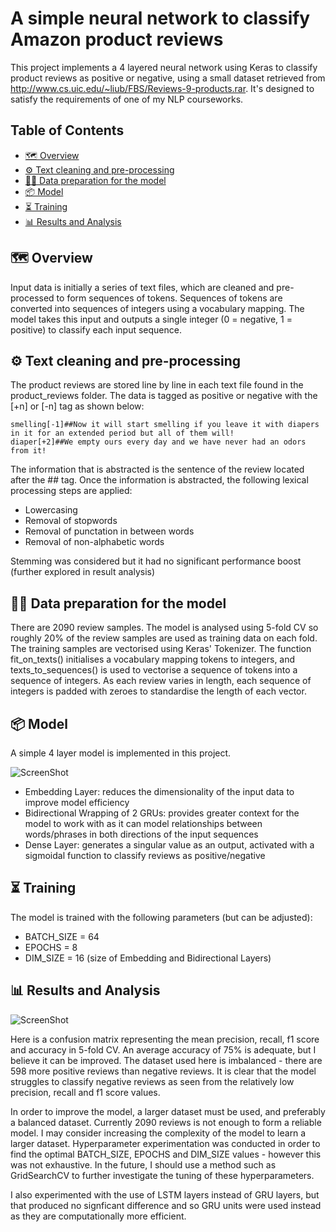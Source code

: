 
# A simple neural network to classify Amazon product reviews

This project implements a 4 layered neural network using Keras to classify product reviews as positive or negative, using a small dataset retrieved from http://www.cs.uic.edu/~liub/FBS/Reviews-9-products.rar. 
It's designed to satisfy the requirements of one of my NLP courseworks.

## Table of Contents

  * [🗺️ Overview](#-overview)
  * [⚙️ Text cleaning and pre-processing](#%EF%B8%8F-text-cleaning-and-pre-processing)
  * [👨‍🍳 Data preparation for the model](#-data-preparation-for-the-model)
  * [📦 Model](#-model)
  * [⏳ Training](#-training)
  * [📊 Results and Analysis](#-results-and-analysis)
  

## 🗺️ Overview

Input data is initially a series of text files, which are cleaned and pre-processed to form sequences of tokens. Sequences of tokens are converted into sequences of integers using a vocabulary mapping. The model takes this input and outputs a single integer (0 = negative, 1 = positive) to classify each input sequence.

## ⚙️ Text cleaning and pre-processing

The product reviews are stored line by line in each text file found in the product_reviews folder. The data is tagged as positive or negative with the [+n] or [-n] tag as shown below:
```
smelling[-1]##Now it will start smelling if you leave it with diapers in it for an extended period but all of them will!
diaper[+2]##We empty ours every day and we have never had an odors from it!
```
The information that is abstracted is the sentence of the review located after the ## tag. Once the information is abstracted, the following lexical processing steps are applied:

  * Lowercasing
  * Removal of stopwords
  * Removal of punctation in between words
  * Removal of non-alphabetic words

Stemming was considered but it had no significant performance boost (further explored in result analysis)

## 👨‍🍳 Data preparation for the model

There are 2090 review samples. The model is analysed using 5-fold CV so roughly 20% of the review samples are used as training data on each fold. The training samples are vectorised using Keras' Tokenizer. The function fit_on_texts() initialises a vocabulary mapping tokens to integers, and texts_to_sequences() is used to vectorise a sequence of tokens into a sequence of integers. As each review varies in length, each sequence of integers is padded with zeroes to standardise the length of each vector.

## 📦 Model 

A simple 4 layer model is implemented in this project.

![ScreenShot](media/model_plot.jpg)


  * Embedding Layer: reduces the dimensionality of the input data to improve model efficiency
  * Bidirectional Wrapping of 2 GRUs: provides greater context for the model to work with as it can model relationships between words/phrases in both directions of the input sequences
  * Dense Layer: generates a singular value as an output, activated with a sigmoidal function to classify reviews as positive/negative

## ⏳ Training

The model is trained with the following parameters (but can be adjusted):

  * BATCH_SIZE = 64
  * EPOCHS = 8
  * DIM_SIZE = 16 (size of Embedding and Bidirectional Layers)

## 📊 Results and Analysis

![ScreenShot](media/confusion_matrix.png)

Here is a confusion matrix representing the mean precision, recall, f1 score and accuracy in 5-fold CV. An average accuracy of 75% is adequate, but I believe it can be improved. The dataset used here is imbalanced - there are 598 more positive reviews than negative reviews. It is clear that the model struggles to classify negative reviews as seen from the relatively low precision, recall and f1 score values.

In order to improve the model, a larger dataset must be used, and preferably a balanced dataset. Currently 2090 reviews is not enough to form a reliable model. I may consider increasing the complexity of the model to learn a larger dataset. Hyperparameter experimentation was conducted in order to find the optimal BATCH_SIZE, EPOCHS and DIM_SIZE values - however this was not exhaustive. In the future, I should use a method such as GridSearchCV to further investigate the tuning of these hyperparameters. 

I also experimented with the use of LSTM layers instead of GRU layers, but that produced no signficant difference and so GRU units were used instead as they are computationally more efficient.
